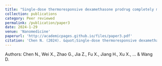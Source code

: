 ```yaml
---
title: "Single-dose thermoresponsive dexamethasone prodrug completely mitigates joint pain for 15 weeks in a murine model of osteoarthritis"
collection: publications
category: Peer reviewed
permalink: /publication/paper3
date: 2024-1-29
venue: 'Nanomedicine'
paperurl: 'http://academicpages.github.io/files/paper3.pdf'
citation: 'Chen N. (2024). &quot;Single-dose thermoresponsive dexamethasone prodrug completely mitigates joint pain for 15 weeks in a murine model of osteoarthritis&quot; <i>Nanomedicine</i>.Apr:57:102735.'
---
```


Authors: Chen N., Wei X., Zhao G., Jia Z., Fu X., Jiang H., Xu X., … & Wang D.